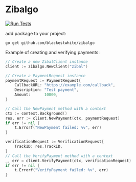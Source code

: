# Zibalgo

[![Run Tests](https://github.com/blackestwhite/zibalgo/actions/workflows/tests.yml/badge.svg)](https://github.com/blackestwhite/zibalgo/actions/workflows/tests.yml)

add package to your project:
```
go get github.com/blackestwhite/zibalgo
```

Example of creating and verifying payments:

```go
// Create a new ZibalClient instance
client := zibalgo.NewClient("zibal")

// Create a PaymentRequest instance
paymentRequest := PaymentRequest{
    CallbackURL: "https://example.com/callback",
    Description: "Test payment",
    Amount:      10000,
}

// Call the NewPayment method with a context
ctx := context.Background()
res, err := client.NewPayment(ctx, paymentRequest)
if err != nil {
    t.Errorf("NewPayment failed: %v", err)
}

verificationRequest := VerificationRequest{
    TrackID: res.TrackID,
}
// Call the VerifyPayment method with a context
_, err = client.VerifyPayment(ctx, verificationRequest)
if err != nil {
    t.Errorf("VerifyPayment failed: %v", err)
}
```